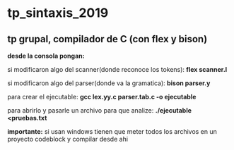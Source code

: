 # tp_sintaxis_2019
## tp grupal, compilador de C (con flex y bison)


**desde la consola pongan:**

si modificaron algo del scanner(donde reconoce los tokens): **flex scanner.l** 

si modificaron algo del parser(donde va la gramatica): **bison parser.y**

para crear el ejecutable: **gcc lex.yy.c parser.tab.c -o ejecutable**

para abrirlo y pasarle un archivo para que analize: **./ejecutable <pruebas.txt**


**importante:** si usan windows tienen que meter todos los archivos en un proyecto codeblock y compilar desde ahi
